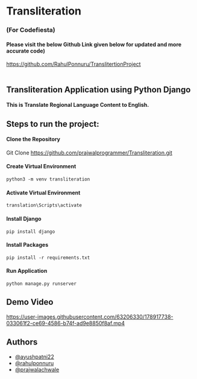 # Transliteration
### (For Codefiesta) 
#### Please visit the below Github Link given below for updated and more accurate code) <br>
https://github.com/RahulPonnuru/TranslitertionProject
<br>
<br>
## Transliteration Application using Python Django
#### This is Translate Regional Language Content to English.
## Steps to run the project:

#### Clone the Repository

 Git Clone https://github.com/prajwalprogrammer/Transliteration.git

#### Create Virtual Environment
  
   `python3 -m venv transliteration`
   
   #### Activate Virtual Environment

  `translation\Scripts\activate`

#### Install Django

 `pip install django`

#### Install Packages

  `pip install -r requirements.txt`

#### Run Application

  `python manage.py runserver`
  
## Demo Video


https://user-images.githubusercontent.com/63206330/178917738-033061f2-ce69-4586-b74f-ad9e8850f8af.mp4

## Authors

- [@ayushpatni22](https://www.linkedin.com/in/ayushpatni22/)
- [@rahulponnuru](https://www.linkedin.com/in/rahul-ponnuru-990096228/)
- [@prajwalachwale](https://www.linkedin.com/in/prajwalachwale/)

